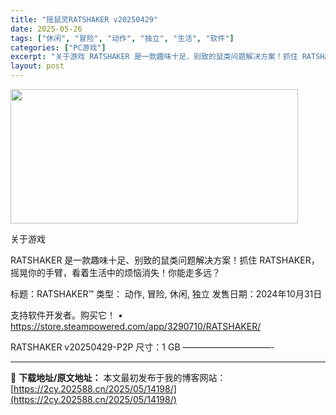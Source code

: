 ```yaml
---
title: "摇鼠灵RATSHAKER v20250429"
date: 2025-05-26
tags: ["休闲", "冒险", "动作", "独立", "生活", "软件"]
categories: ["PC游戏"]
excerpt: "关于游戏 RATSHAKER 是一款趣味十足、别致的鼠类问题解决方案！抓住 RATSHAKER，摇晃你的手臂，看着生活中的烦恼消失！你能走多远？ 标题：RATSHAKER™ 类型： 动作, 冒险, 休闲, 独立 发售日期：2024年10月31日 支持软件开发者。购买它！ • https://stor&hellip;"
layout: post
---
```


<img src="https://2cy.202588.cn/wp-content/uploads/2025/05/2025052601485864.webp" alt="" width="460" height="215" class="aligncenter size-full wp-image-14195" />

关于游戏

RATSHAKER 是一款趣味十足、别致的鼠类问题解决方案！抓住 RATSHAKER，摇晃你的手臂，看着生活中的烦恼消失！你能走多远？

标题：RATSHAKER™
类型： 动作, 冒险, 休闲, 独立
发售日期：2024年10月31日

支持软件开发者。购买它！
• https://store.steampowered.com/app/3290710/RATSHAKER/

RATSHAKER v20250429-P2P
尺寸：1 GB
——————————- 

---
📖 **下载地址/原文地址：** 本文最初发布于我的博客网站：[https://2cy.202588.cn/2025/05/14198/](https://2cy.202588.cn/2025/05/14198/)

